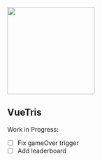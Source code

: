 <img src="img/logo.svg" width="200px">

## VueTris

Work in Progress:
- [ ] Fix gameOver trigger
- [ ] Add leaderboard
